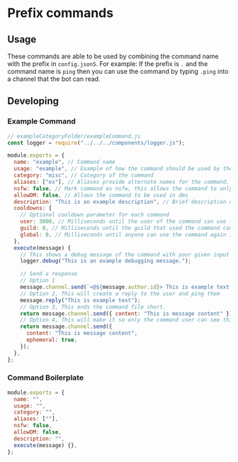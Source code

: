 # Prefix commands

## Usage

These commands are able to be used by combining the command name with the prefix in `config.json5`.
For example:
If the prefix is `.` and the command name is `ping` then you can use the command by typing `.ping` into a channel that the bot can read.

## Developing

### Example Command

```js
// exampleCategoryFolder/exampleCommand.js
const logger = require("../../../components/logger.js");

module.exports = {
  name: "example", // Command name
  usage: "example", // Example of how the command should be used by the user
  category: "misc", // Category of the command
  aliases: ["ex"], // Aliases provide alternate names for the command.
  nsfw: false, // Mark command as nsfw, this allows the command to only be used in age-restricted channels
  allowDM: false, // Allows the command to be used in dms
  description: "This is an example description", // Brief description of what the command does
  cooldowns: {
    // Optional cooldown parameter for each command
    user: 3000, // Milliseconds until the user of the command can use this command again
    guild: 0, // Milliseconds until the guild that used the command can use this command again
    global: 0, // Milliseconds until anyone can use the command again in the entirety of the bot
  },
  execute(message) {
    // This shows a debug message of the command with your given input
    logger.debug("This is an example debugging message.");

    // Send a response
    // Option 1
    message.channel.send(`<@${message.author.id}> This is example text.`);
    // Option 2, This will create a reply to the user and ping them
    message.reply("This is example text");
    // Option 3, This ends the command file short.
    return message.channel.send({ content: "This is message content" });
    // Option 4, This will make it so only the command user can see this message
    return message.channel.send({
      content: "This is message content",
      ephemeral: true,
    });
  },
};
```

### Command Boilerplate

```js
module.exports = {
  name: "",
  usage: "",
  category: "",
  aliases: [""],
  nsfw: false,
  allowDM: false,
  description: "",
  execute(message) {},
};
```
